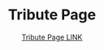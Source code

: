<h1 align="center"> Tribute Page </h1>


<p align="center">
<a href="https://lucy-de-rojas.github.io/tribute-page/">Tribute Page LINK</a>
</p>
